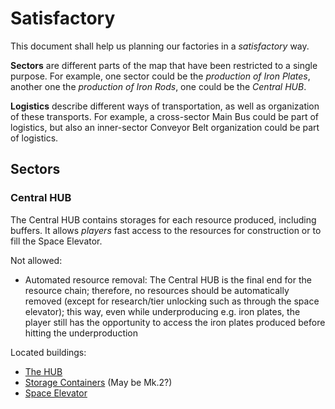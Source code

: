 # Satisfactory

This document shall help us planning our factories in a _satisfactory_ way.

**Sectors** are different parts of the map that have been restricted to a single purpose. For example, one sector could be the _production of Iron Plates_, another one the _production of Iron Rods_, one could be the *Central HUB*.

**Logistics** describe different ways of transportation, as well as organization of these transports. For example, a cross-sector Main Bus could be part of logistics, but also an inner-sector Conveyor Belt organization could be part of logistics.

## Sectors

### Central HUB

The Central HUB contains storages for each resource produced, including buffers. It allows _players_ fast access to the resources for construction or to fill the Space Elevator.

Not allowed:
 - Automated resource removal: The Central HUB is the final end for the resource chain; therefore, no resources should be automatically removed (except for research/tier unlocking such as through the space elevator); this way, even while underproducing e.g. iron plates, the player still has the opportunity to access the iron plates produced before hitting the underproduction

Located buildings:
 - [The HUB](https://satisfactory.gamepedia.com/The_HUB)
 - [Storage Containers](https://satisfactory.gamepedia.com/Storage_Container) (May be Mk.2?)
 - [Space Elevator](https://satisfactory.gamepedia.com/Space_Elevator)